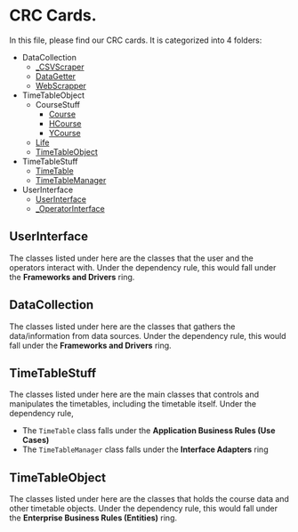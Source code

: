 # CRC Cards.

In this file, please find our CRC cards. It is categorized into 4 folders:
* DataCollection
  * [_CSVScraper](DataCollection/_CSVScraper.md)
  * [DataGetter](DataCollection/DataGetter.md)
  * [WebScrapper](DataCollection/WebScraper.md)
* TimeTableObject
  * CourseStuff
    * [Course](TimeTableObjects/CourseStuff/Course.md)
    * [HCourse](TimeTableObjects/CourseStuff/HCourse.md)
    * [YCourse](TimeTableObjects/CourseStuff/YCourse.md)
  * [Life](TimeTableObjects/Life.md)
  * [TimeTableObject](TimeTableObjects/TimeTableObject.md)
* TimeTableStuff
  * [TimeTable](TimeTableStuff/TimeTable.md)
  * [TimeTableManager](TimeTableStuff/TimeTableManager.md)
* UserInterface
  * [UserInterface](UserInterface/UserInterface.md)
  * [_OperatorInterface](UserInterface/_OperatorInterface.md)

## UserInterface
The classes listed under here are the classes that the user and the operators
interact with. Under the dependency rule, this would fall under the
**Frameworks and Drivers** ring.

## DataCollection
The classes listed under here are the classes that gathers the 
data/information from data sources. Under the dependency rule, this would 
fall under the **Frameworks and Drivers** ring.

## TimeTableStuff
The classes listed under here are the main classes that controls and 
manipulates the timetables, including the timetable itself. 
Under the dependency rule,
* The `TimeTable` class falls under the **Application Business Rules (Use 
  Cases)** 
* The `TimeTableManager` class falls under the **Interface Adapters** ring

## TimeTableObject
The classes listed under here are the classes that holds the course data and 
other timetable objects. Under the dependency rule, this would fall under 
the **Enterprise Business Rules (Entities)** ring.
